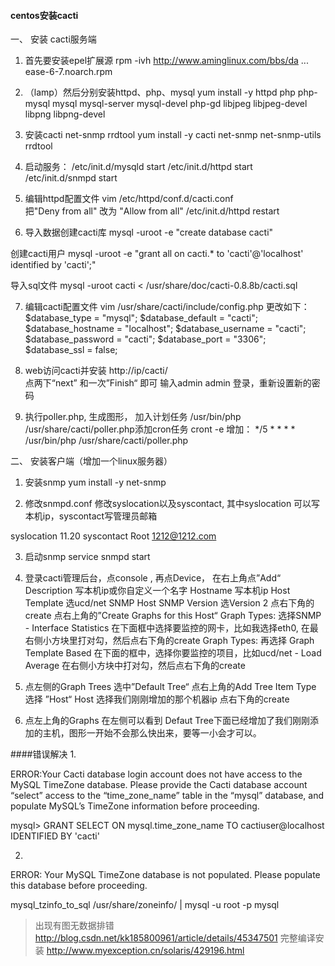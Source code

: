 #### centos安装cacti

一、 安装 cacti服务端

1. 首先要安装epel扩展源
   rpm -ivh  http://www.aminglinux.com/bbs/da ... ease-6-7.noarch.rpm

2. （lamp）然后分别安装httpd、php、mysql
   yum install -y  httpd php php-mysql mysql mysql-server mysql-devel php-gd  libjpeg libjpeg-devel libpng libpng-devel

3. 安装cacti  net-snmp  rrdtool
   yum install -y cacti  net-snmp  net-snmp-utils  rrdtool

4. 启动服务：
   /etc/init.d/mysqld start
   /etc/init.d/httpd  start
   /etc/init.d/snmpd start

5. 编辑httpd配置文件
   vim /etc/httpd/conf.d/cacti.conf  
   把"Deny from all" 改为  "Allow from all"
   /etc/init.d/httpd  restart

6. 导入数据创建cacti库
   mysql -uroot  -e "create database cacti"

创建cacti用户
mysql -uroot -e "grant all on cacti.* to 'cacti'@'localhost' identified by 'cacti';"

导入sql文件
mysql -uroot cacti < /usr/share/doc/cacti-0.8.8b/cacti.sql

7.  编辑cacti配置文件
    vim /usr/share/cacti/include/config.php  更改如下：
    $database_type = "mysql";
    $database_default = "cacti";
    $database_hostname = "localhost";
    $database_username = "cacti";
    $database_password = "cacti";
    $database_port = "3306";
    $database_ssl = false;


8. web访问cacti并安装
   http://ip/cacti/  
   点两下“next” 和一次”Finish“ 即可
   输入admin   admin 登录，重新设置新的密码

9. 执行poller.php, 生成图形， 加入计划任务
   /usr/bin/php /usr/share/cacti/poller.php添加cron任务
   cront -e  增加：
   */5 * * * *  /usr/bin/php /usr/share/cacti/poller.php

二、 安装客户端（增加一个linux服务器）
1. 安装snmp
   yum install -y net-snmp

2. 修改snmpd.conf
   修改syslocation以及syscontact, 其中syslocation 可以写本机ip，syscontact写管理员邮箱

syslocation 11.20
syscontact Root 1212@1212.com

3. 启动snmp
   service  snmpd  start

4. 登录cacti管理后台，点console , 再点Device， 在右上角点”Add“
   Description  写本机ip或你自定义一个名字
   Hostname  写本机ip
   Host Template  选ucd/net  SNMP Host
   SNMP Version  选Version 2
   点右下角的create
   点右上角的”Create Graphs for this Host“
   Graph Types:  选择SNMP - Interface Statistics
   在下面框中选择要监控的网卡，比如我选择eth0, 在最右侧小方块里打对勾，然后点右下角的create
   Graph Types:  再选择 Graph Template Based
   在下面的框中，选择你要监控的项目，比如ucd/net - Load Average
   在右侧小方块中打对勾，然后点右下角的create


5. 点左侧的Graph Trees
   选中”Default Tree“
   点右上角的Add
   Tree Item Type 选择 ”Host“
   Host 选择我们刚刚增加的那个机器ip
   点右下角的create

6. 点左上角的Graphs
   在左侧可以看到
   Defaut Tree下面已经增加了我们刚刚添加的主机，图形一开始不会那么快出来，要等一小会才可以。
   
####错误解决
1.

ERROR:Your Cacti database login account does not have access to the 
MySQL TimeZone database. Please provide the Cacti database account 
“select” access to the “time_zone_name” table in the “mysql” database, 
and populate MySQL’s TimeZone information before proceeding.

mysql> GRANT SELECT ON mysql.time_zone_name TO cactiuser@localhost IDENTIFIED BY 'cacti'

2.

ERROR: Your MySQL TimeZone database is not populated. Please populate 
this database before proceeding.

mysql_tzinfo_to_sql /usr/share/zoneinfo/ | mysql -u root -p mysql


>出现有图无数据排错 http://blog.csdn.net/kk185800961/article/details/45347501
>完整编译安装 http://www.myexception.cn/solaris/429196.html